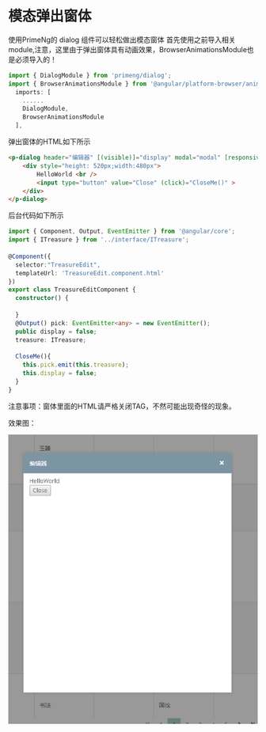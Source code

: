# 模态弹出窗体

使用PrimeNg的 dialog 组件可以轻松做出模态窗体
首先使用之前导入相关module,注意，这里由于弹出窗体具有动画效果，BrowserAnimationsModule也是必须导入的！

```typescript
import { DialogModule } from 'primeng/dialog';
import { BrowserAnimationsModule } from '@angular/platform-browser/animations';
  imports: [
    ......
    DialogModule,
    BrowserAnimationsModule
  ],

```

弹出窗体的HTML如下所示

```html
<p-dialog header="编辑器" [(visible)]="display" modal="modal" [responsive]="true">
    <div style="height: 520px;width:480px">
        HelloWorld <br />
        <input type="button" value="Close" (click)="CloseMe()" >
    </div>
</p-dialog>

```

后台代码如下所示

```typescript
import { Component, Output, EventEmitter } from '@angular/core';
import { ITreasure } from '../interface/ITreasure';

@Component({
  selector:"TreasureEdit",
  templateUrl: 'TreasureEdit.component.html'
})
export class TreasureEditComponent {
  constructor() {

  }
  @Output() pick: EventEmitter<any> = new EventEmitter();
  public display = false;
  treasure: ITreasure;

  CloseMe(){
    this.pick.emit(this.treasure);
    this.display = false;
  }
}
```

注意事项：窗体里面的HTML请严格关闭TAG，不然可能出现奇怪的现象。

效果图：

![模态窗体](Image/模态窗体.PNG)
